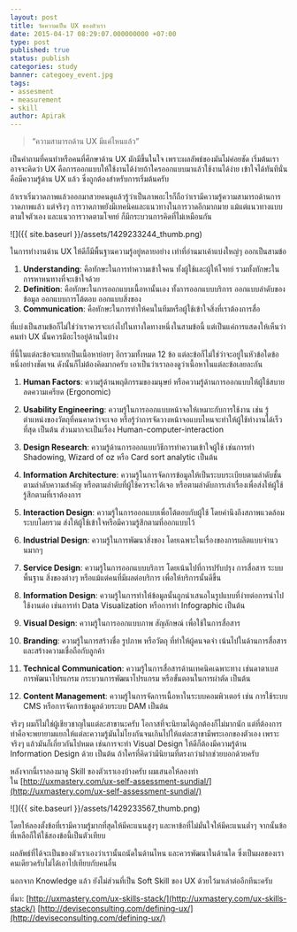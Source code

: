 ```yaml
---
layout: post
title: วัดความเป็น UX ของตัวเรา
date: 2015-04-17 08:29:07.000000000 +07:00
type: post
published: true
status: publish
categories: study
banner: categoey_event.jpg
tags:
- assesment
- measurement
- skill
author: Apirak
---
```


> “ความสามารถด้าน UX มีแค่ไหนแล้ว”

เป็นคำถามที่คนทำหรือคนที่ศึกษาด้าน UX มักมีขึ้นในใจ เพราะผลลัพธ์ของมันไม่ค่อยชัด เริ่มต้นเราอาจจะคิดว่า UX คือการออกแบบให้ใช้งานได้ง่ายถ้าใครออกแบบมาแล้วใช้งานได้ง่าย เข้าใจได้ทันทีนั่นคือมีความรู้ด้าน UX แล้ว ซึ่งถูกต้องสำหรับการเริ่มต้นครับ

ถ้าเราเริ่มวาดภาพแล้วออกมาสวยคนดูแล้วรู้ว่าเป็นภาพอะไรก็ถือว่าเรามีความรู้ความสามารถด้านการวาดภาพแล้ว แต่จริงๆ การวาดภาพยังมีเทคนิคและแนวทางในการวาดอีกมากมาย แม้แต่แนวทางแบบตามใจตัวเอง และแนวการวาดตามโจทย์ ก็มีกระบวนการคิดที่ไม่เหมือนกัน

![]({{ site.baseurl }}/assets/1429233244_thumb.png)

ในการทำงานด้าน UX ให้ดีก็มีพื้นฐานความรู้อยู่หลายอย่าง เท่าที่อ่านมาเค้าแบ่งใหญ่ๆ ออกเป็นสามข้อ

<!--more-->

1.  **Understanding**: คือทักษะในการทำความเข้าใจคน ทั้งผู้ใช้และผู้ให้โจทย์ รวมทั้งทักษะในการหาหนทางที่จะเข้าใจด้วย
2.  **Definition**: คือทักษะในการออกแบบเนื้อหานั้นเอง ทั้งการออกแบบบริการ ออกแบบลำดับของข้อมูล ออกแบบการโต้ตอบ ออกแบบสิ่งของ
3.  **Communication**: คือทักษะในการทำให้คนในทีมหรือผู้ใช้เข้าใจสิ่งที่เราต้องการสื่อ

ที่แบ่งเป็นสามข้อก็ไม่ใช่ว่าเราควรจะเก่งไปในทางใดทางหนึ่งในสามข้อนี้ แต่เป็นแค่การแสดงให้เห็นว่าคนทำ UX นั้นควรมีอะไรอยู่ด้านในบ้าง

ที่นี้ในแต่ละข้อจะแยกเป็นเนื้อหาย่อยๆ อีกรวมทั้งหมด 12 ข้อ แต่ละข้อก็ไม่ใช่ว่าจะอยู่ในหัวข้อใดข้อหนึ่งอย่างชัดเจน ดังนั้นก็ไม่ต้องคิดมากครับ เอาเป็นว่าเราลองดูว่าเนื้อหาในแต่ละข้อเลยละกัน

1.  **Human Factors**: ความรู้ด้านพฤติกรรมของมนุษย์ หรือความรู้ด้านการออกแบบให้ผู้ใช้สบายลดความเครียด (Ergonomic)
2.  **Usability Engineering**: ความรู้ในการออกแบบหน้าจอให้เหมาะกับการใช้งาน เช่น รู้ตำแหน่งของวัตถุที่คนคาดว่าจะเจอ หรือรู้ว่าการจัดวางหน้าจอแบบไหนจะทำให้ผู้ใช้ทำงานได้เร็วที่สุด เป็นต้น ส่วนมากจะเป็นเรื่อง Human-computer-interaction

3.  **Design Research**: ความรู้ด้านการออกแบบวิธีการทำความเข้าใจผู้ใช้ เช่นการทำ Shadowing, Wizard of oz หรือ Card sort analytic เป็นต้น

4.  **Information Architecture**: ความรู้ในการจัดการข้อมูลให้เป็นระบบระเบียบตามลำดับชั้น ตามลำดับความสำคัญ หรือตามลำดับที่ผู้ใช้ควรจะได้เจอ หรือตามลำดับการเล่าเรื่องเพื่อส่งให้ผู้ใช้รู้สึกตามที่เราต้องการ

5.  **Interaction Design**: ความรู้ในการออกแบบเพื่อโต้ตอบกับผู้ใช้ โดยคำนึงถึงสภาพแวดล้อม ระบบโดยรวม ส่งให้ผู้ใช้เข้าใจหรือมีความรู้สึกตามที่ออกแบบไว้

6.  **Industrial Design**: ความรู้ในการพัฒนาสิ่งของ โดยเฉพาะในเรื่องของการผลิตแบบจำนวนมากๆ

7.  **Service Design**: ความรู้ในการออกแบบบริการ โดยเน้นไปที่การปรับปรุง การสื่อสาร ระบบพื้นฐาน สิ่งของต่างๆ หรือแม้แต่คนที่มีผลต่อบริการ เพื่อให้บริการนั้นดีขึ้น

8.  **Information Design**: ความรู้ในการทำให้ข้อมูลนั้นถูกนำเสนอในรูปแบบที่ง่ายต่อการนำไปใช้งานต่อ เช่นการทำ Data Visualization หรือการทำ Infographic เป็นต้น

9.  **Visual Design**: ความรู้ในการออกแบบภาพ สัญลักษณ์ เพื่อใช้ในการสื่อสาร

10.  **Branding**: ความรู้ในการสร้างชื่อ รูปภาพ หรือวัตถุ ที่ทำให้ผู้คนจดจำ เน้นไปในด้านการสื่อสารและสร้างความเชื่อถือกับลูกค้า

11.  **Technical Communication**: ความรู้ในการสื่อสารด้านเทคนิคเฉพาะทาง เช่นดาตาเบส การพัฒนาโปรแกรม กระบวนการพัฒนาโปรแกรม หรือขั้นตอนในการผ่าตัด เป็นต้น

12.  **Content Management**: ความรู้ในการจัดการเนื้อหาในระบบคอมพิวเตอร์ เช่น การใช้ระบบ CMS หรือการจัดการข้อมูลด้วยระบบ DAM เป็นต้น

จริงๆ ผมก็ไม่ใช่ผู้เชียวชาญในแต่ละสาขานะครับ โอกาสที่จะนิยามได้ถูกต้องก็ไม่มากนัก แต่ที่ต้องการทำคือจะพยายามแยกให้แต่ละความรู้มันไม่โยงกันจนเกินไปให้แต่ละสาขามีพระเอกของตัวเอง เพราะจริงๆ แล้วมันก็เกี่ยวกันไปหมด เช่นการจะทำ Visual Design ให้ดีก็ต้องมีความรู้ด้าน Information Design ด้วย เป็นต้น ถ้าใครที่คิดว่ามีนิยามที่ตรงกว่าฝากช่วยบอกด้วยครับ

หลังจากนี้เราลองมาดู Skill ของตัวเราเองบ้างครับ ผมเสนอให้ลองทำใน [http://uxmastery.com/ux-self-assessment-sundial/](http://uxmastery.com/ux-self-assessment-sundial/)

![]({{ site.baseurl }}/assets/1429233567_thumb.png)

โดยให้ลองตั้งข้อที่เรามีความรู้มากที่สุดให้มีคะแนนสูงๆ และหาข้อที่ไม่มั่นใจให้มีคะแนนต่ำๆ จากนั้นข้อที่เหลือก็ให้ใช้สองข้อนี้เป็นตัวเทียบ

ผลลัพธ์ที่ได้จะเป็นของตัวเราเองว่าเรานั้นถนัดในด้านไหน และควรพัฒนาในด้านใด ซึ่งเป็นผลของเราคนเดียวครับไม่ได้เอาไปเทียบกับคนอื่น

นอกจาก Knowledge แล้ว ยังไม่ส่วนที่เป็น Soft Skill ของ UX ด้วยไว้มาเล่าต่ออีกทีนะครับ

ที่มา:
[http://uxmastery.com/ux-skills-stack/](http://uxmastery.com/ux-skills-stack/)
[http://deviseconsulting.com/defining-ux/](http://deviseconsulting.com/defining-ux/)
